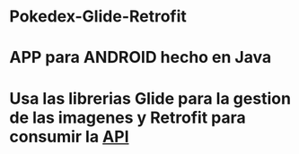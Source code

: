# Pokedex-Glide-Retrofit

# APP para ANDROID hecho en Java
# Usa las librerias Glide para la gestion de las imagenes y Retrofit para consumir la [API](https://pokeapi.co/)
